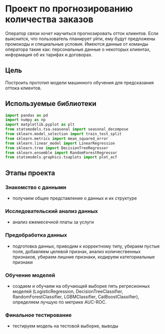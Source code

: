# Проект по прогнозированию количества заказов

Оператор связи хочет научиться прогнозировать отток клиентов. Если выяснится, что пользователь планирует уйти, ему будут предложены промокоды и специальные условия.
Имеются данные от команды оператора такие как: персональные данные о некоторых клиентах, информация об их тарифах и договорах.

## Цель

Построить прототип модели машинного обучения для предсказания оттока клиентов.

## Используемые библиотеки

```python
import pandas as pd
import numpy as np
import matplotlib.pyplot as plt
from statsmodels.tsa.seasonal import seasonal_decompose
from sklearn.model_selection import train_test_split
from sklearn.metrics import mean_squared_error
from sklearn.linear_model import LinearRegression
from sklearn.tree import DecisionTreeRegressor
from sklearn.ensemble import RandomForestRegressor
from statsmodels.graphics.tsaplots import plot_acf
```

## Этапы проекта

### Знакомство с данными
 - получаем общее представление о данных и их структуре
### Исследовательский анализ данных
 - анализ ежемесечной платы за услуги
### Предобработка данных
 - подготовка данных, приводим к корректному типу, убираем пустые поля, добавляем целевой признак, анализ количественных признаков, убираем лишние признаки, кодируем категориальные признаки
### Обучение моделей
 - создаем и обучаем на обучающей выборке пять регресионных моделей (LogisticRegression, DecisionTreeClassifier, RandomForestClassifier, LGBMClassifier, CatBoostClassifier), определяем лучшую по метрике AUC-ROC.
### Финальное тестирование
 - тестируем модель на тестовой выборке, выводы